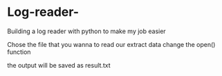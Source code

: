 # Log-reader-
Building a log reader with python to make my job easier

Chose the file that you wanna to read our extract data change the open() function

the output will be saved as result.txt
